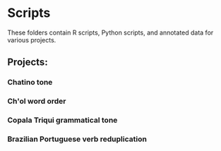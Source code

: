 # Scripts
These folders contain R scripts, Python scripts, and annotated data for various projects.

## Projects:

### Chatino tone

### Ch'ol word order

### Copala Triqui grammatical tone

### Brazilian Portuguese verb reduplication
